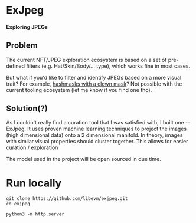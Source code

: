 # ExJpeg

#### Exploring JPEGs

## Problem
The current NFT/JPEG exploration ecosystem is based on a set of pre-defined filters (e.g. Hat/Skin/Body/... type), which works fine in most cases.

But what if you'd like to filter and identify JPEGs based on a more visual trait? For example, [hashmasks with a clown mask](https://clownbanks.com/)? Not possible with the current tooling ecosystem (let me know if you find one tho).

## Solution(?)
As I couldn't really find a curation tool that I was satisfied with, I built one -- ExJpeg. It uses proven machine learning techniques to project the images (high dimensional data) onto a 2 dimensional manifold. In theory, images with similar visual properties should cluster together. This allows for easier curation / exploration 

The model used in the project will be open sourced in due time.

# Run locally

```
git clone https://github.com/libevm/exjpeg.git
cd exjpeg

python3 -m http.server
```